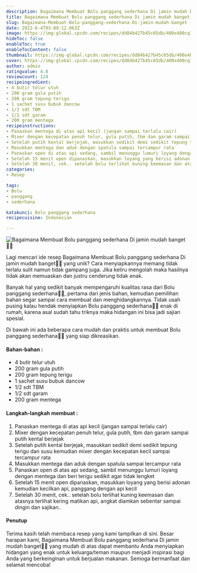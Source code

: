 ```yaml
---
description: Bagaimana Membuat Bolu panggang sederhana Di jamin mudah banget"
title: Bagaimana Membuat Bolu panggang sederhana Di jamin mudah banget
slug: Bagaimana-Membuat-Bolu-panggang-sederhana-Di-jamin-mudah-banget
date: 2022-6-4T03:09:12.063Z
image: https://img-global.cpcdn.com/recipes/dd84b427b45c65db/400x400cq70/photo.jpg
hideToc: false
enableToc: true
enableTocContent: false
thumbnail: https://img-global.cpcdn.com/recipes/dd84b427b45c65db/400x400cq70/photo.jpg
cover: https://img-global.cpcdn.com/recipes/dd84b427b45c65db/400x400cq70/photo.jpg
author: admin
ratingvalue: 4.8
reviewcount: 124
recipeingredient:
- 4 butir telur utuh
- 200 gram gula putih
- 200 gram tepung terigu
- 1 sachet susu bubuk dancow
- 1/2 sdt TBM
- 1/2 sdt garam
- 200 gram mentega
recipeinstructions:
- Panaskan mentega di atas api kecil (jangan sampai terlalu cair)
- Mixer dengan kecepatan penuh telur, gula putih, tbm dan garam sampai putih kental berjejak
- Setelah putih kental berjejak, masukkan sedikit demi sedikit tepung terigu dan susu kemudian mixer dengan kecepatan kecil sampai tercampur rata
- Masukkan mentega dan aduk dengan spatula sampai tercampur rata
- Panaskan open di atas api sedang, sambil menunggu lumuri loyang dengan mentega dan beri terigu sedikit agar tidak lengket
- Setelah 15 menit open dipanaskan, masukkan loyang yang berisi adonan kemudian kecilkan api, panggang dengan api kecil
- Setelah 30 menit, cek.. setelah bolu terlihat kuning keemasan dan atasnya terlihat kering matikan api, angkat diamkan sebentar sampai dingin dan sajikan..
categories:
- Resep

tags:
- Bolu
- panggang
- sederhana

katakunci: Bolu panggang sederhana
recipecuisine: Indonesian

---
```


![Bagaimana Membuat Bolu panggang sederhana Di jamin mudah banget👩‍🍳](https://img-global.cpcdn.com/recipes/dd84b427b45c65db/400x400cq70/photo.jpg)

Lagi mencari ide resep Bagaimana Membuat Bolu panggang sederhana Di jamin mudah banget👩‍🍳 yang unik? Cara menyiapkannya memang tidak terlalu sulit namun tidak gampang juga. Jika keliru mengolah maka hasilnya tidak akan memuaskan dan justru cenderung tidak enak.

Banyak hal yang sedikit banyak mempengaruhi kualitas rasa dari Bolu panggang sederhana👩‍🍳, pertama dari jenis bahan, kemudian pemilihan bahan segar sampai cara membuat dan menghidangkannya. Tidak usah pusing kalau hendak menyiapkan Bolu panggang sederhana👩‍🍳 enak di rumah, karena asal sudah tahu triknya maka hidangan ini bisa jadi sajian spesial.

Di bawah ini ada beberapa cara mudah dan praktis untuk membuat Bolu panggang sederhana👩‍🍳 yang siap dikreasikan.

<!--inarticleads1-->

#### Bahan-bahan :

- 4 butir telur utuh
- 200 gram gula putih
- 200 gram tepung terigu
- 1 sachet susu bubuk dancow
- 1/2 sdt TBM
- 1/2 sdt garam
- 200 gram mentega

<!--inarticleads2-->

#### Langkah-langkah membuat :

1. Panaskan mentega di atas api kecil (jangan sampai terlalu cair)
1. Mixer dengan kecepatan penuh telur, gula putih, tbm dan garam sampai putih kental berjejak
1. Setelah putih kental berjejak, masukkan sedikit demi sedikit tepung terigu dan susu kemudian mixer dengan kecepatan kecil sampai tercampur rata
1. Masukkan mentega dan aduk dengan spatula sampai tercampur rata
1. Panaskan open di atas api sedang, sambil menunggu lumuri loyang dengan mentega dan beri terigu sedikit agar tidak lengket
1. Setelah 15 menit open dipanaskan, masukkan loyang yang berisi adonan kemudian kecilkan api, panggang dengan api kecil
1. Setelah 30 menit, cek.. setelah bolu terlihat kuning keemasan dan atasnya terlihat kering matikan api, angkat diamkan sebentar sampai dingin dan sajikan..

#### Penutup

Terima kasih telah membaca resep yang kami tampilkan di sini. Besar harapan kami, Bagaimana Membuat Bolu panggang sederhana Di jamin mudah banget👩‍🍳 yang mudah di atas dapat membantu Anda menyiapkan hidangan yang enak untuk keluarga/teman maupun menjadi inspirasi bagi Anda yang berkeinginan untuk berjualan makanan. Semoga bermanfaat dan selamat mencoba!